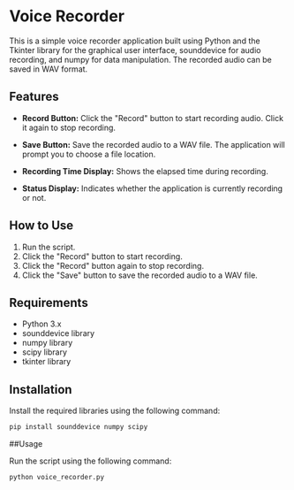 # Voice Recorder

This is a simple voice recorder application built using Python and the Tkinter library for the graphical user interface, sounddevice for audio recording, and numpy for data manipulation. The recorded audio can be saved in WAV format.

## Features

- **Record Button:** Click the "Record" button to start recording audio. Click it again to stop recording.
  
- **Save Button:** Save the recorded audio to a WAV file. The application will prompt you to choose a file location.

- **Recording Time Display:** Shows the elapsed time during recording.

- **Status Display:** Indicates whether the application is currently recording or not.

## How to Use

1. Run the script.
2. Click the "Record" button to start recording.
3. Click the "Record" button again to stop recording.
4. Click the "Save" button to save the recorded audio to a WAV file.

## Requirements

- Python 3.x
- sounddevice library
- numpy library
- scipy library
- tkinter library

## Installation

Install the required libraries using the following command:

```bash
pip install sounddevice numpy scipy
```

##Usage

Run the script using the following command:
```bash
python voice_recorder.py
```

